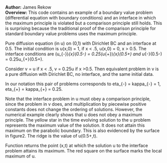 
**Author:** James Rekow  
**Overview:** This code contains an example of a boundary value problem (differential equation with boundary conditions) and an interface in which the maximum principle is violated but a comparison principle still holds. This is surprising because the traditional proof of the comparison principle for standard boundary value problems uses the maximum principle.

Pure diffusion equation (in u) on (0,1) with Dirichlet BC and an interface
at 0.5. The initial condition is u(x,0) = 1, if x < .5, u(x,0) = 0, x > 0.5.
The interface conditions are (u_{-})_{x}(0.5-) = 0.25(u_{+})_{x}(0.5+)
and u_{-}(0.5-) = 0.25u_{+}(0.5+).

Consider v = u if x < .5, v = 0.25u if x >0.5.
Then equivalent problem in v is a pure diffusion with
Dirichlet BC, no interface, and the same initial data.

In our notation this pair of problems corresponds to 
eta_{-} = kappa_{-} = 1, eta_{+} = kappa_{+} = 0.25.


Note that the interface problem in u must obey a comparison principle,
since the problem in v does, and multiplication by piecewise positive
constants does not change the ordering of solutions. However, the numerical
example clearly shows that u does not obey a maximum principle. The yellow
star in the time evolving solution to the u problem represents the maximum
value of the solution. It does not attain this maximum on the parabolic boundary.
This is also evidenced by the surface in figure2. The ridge is the value
of u(0.5+,t).

Function returns the point (x,t) at which the solution u to the interface
problem attains its maximum. The red square on the surface marks the
local maximum of u.
